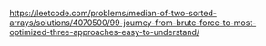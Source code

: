 https://leetcode.com/problems/median-of-two-sorted-arrays/solutions/4070500/99-journey-from-brute-force-to-most-optimized-three-approaches-easy-to-understand/
